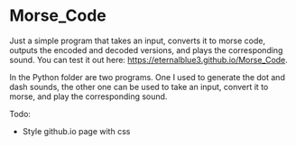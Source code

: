 # Morse_Code

Just a simple program that takes an input, converts it to morse code, outputs the encoded and decoded versions, and plays the corresponding sound. You can test it out here: https://eternalblue3.github.io/Morse_Code.

In the Python folder are two programs. One I used to generate the dot and dash sounds, the other one can be used to take an input, convert it to morse, and play the corresponding sound.

Todo:
- Style github.io page with css

